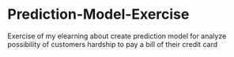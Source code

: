 # Prediction-Model-Exercise
Exercise of my elearning about create prediction model for analyze possibility of customers hardship to pay a bill of their credit card
